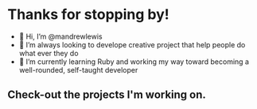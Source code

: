 # Thanks for stopping by!

- 👋 Hi, I’m @mandrewlewis
- 👀 I’m always looking to develope creative project that help people do what ever they do
- 🌱 I’m currently learning Ruby and working my way toward becoming a well-rounded, self-taught developer

## Check-out the projects I'm working on.
